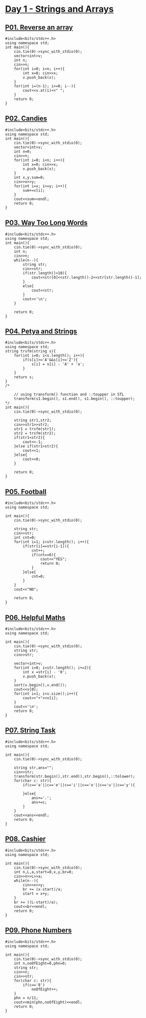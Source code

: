 # [Day 1 - Strings and Arrays](https://codeforces.com/group/yg7WhsFsAp/contest/355490)

## [P01. Reverse an array](https://codeforces.com/group/yg7WhsFsAp/contest/355490/problem/P01)


```
#include<bits/stdc++.h>
using namespace std;
int main(){
	cin.tie(0)->sync_with_stdio(0);
	vector<int>v;
	int n;
	cin>>n;
	for(int i=0; i<n; i++){
		int x=0; cin>>x;
		v.push_back(x);
	}
	for(int i=(n-1); i>=0; i--){
		cout<<v.at(i)<<" ";
	}
	return 0;
}
```

## [P02. Candies ](https://codeforces.com/group/yg7WhsFsAp/contest/355490/problem/P02 )

```
#include<bits/stdc++.h>
using namespace std;
int main(){
	cin.tie(0)->sync_with_stdio(0);
	vector<int>v;
	int n=0;
	cin>>n;
	for(int i=0; i<n; i++){
		int x=0; cin>>x;
		v.push_back(x);
	}
	int x,y,sum=0;
	cin>>x>>y;
	for(int i=x; i<=y; i++){
		sum+=v[i];
	}
	cout<<sum<<endl;
	return 0;
}
```

## [P03. Way Too Long Words ](https://codeforces.com/group/yg7WhsFsAp/contest/355490/problem/P03 )

```
#include<bits/stdc++.h>
using namespace std;
int main(){
	cin.tie(0)->sync_with_stdio(0);
	int n;
	cin>>n;
	while(n--){
    	string str;
    	cin>>str;
    	if(str.length()>10){
    		cout<<str[0]<<str.length()-2<<str[str.length()-1];
    	}
    	else{
    		cout<<str;
    	}
	    cout<<'\n';
	}
	
	return 0;
}
```

## [P04. Petya and Strings ](https://codeforces.com/group/yg7WhsFsAp/contest/355490/problem/P04 )

```
#include<bits/stdc++.h>
using namespace std;
string trsfm(string s){
	for(int i=0; i<s.length(); i++){
		if(s[i]>='A'&&s[i]<='Z'){
			s[i] = s[i] - 'A' + 'a';
		}
	}
	return s;
}
/*

    // using transform() function and ::toupper in STL 
    transform(s1.begin(), s1.end(), s1.begin(), ::toupper); 
*/
int main(){
	cin.tie(0)->sync_with_stdio(0);
	
	string str1,str2;
	cin>>str1>>str2;
	str1 = trsfm(str1);
	str2 = trsfm(str2);
	if(str1<str2){
		cout<<-1;
	}else if(str1>str2){
		cout<<1;
	}else{
		cout<<0;
	}

	return 0;
}
```

## [P05. Football ](https://codeforces.com/group/yg7WhsFsAp/contest/355490/problem/P05 )

```
#include<bits/stdc++.h>
using namespace std;	

int main(){
	cin.tie(0)->sync_with_stdio(0);
	
	string str;
	cin>>str;
	int cnt=0;
	for(int i=1; i<str.length(); i++){
		if(str[i]==str[i-1]){
			cnt++;
			if(cnt==6){
				cout<<"YES";
				return 0;
			}
		}else{
			cnt=0;
		}
	}
	cout<<"NO";

	return 0;
}
```

## [P06. Helpful Maths ](https://codeforces.com/group/yg7WhsFsAp/contest/355490/problem/P06 )

```
#include<bits/stdc++.h>
using namespace std;	

int main(){
    cin.tie(0)->sync_with_stdio(0);
    string str;
    cin>>str;

    vector<int>v;
    for(int i=0; i<str.length(); i+=2){
        int x =str[i] - '0';
        v.push_back(x);
    }
    sort(v.begin(),v.end());
    cout<<v[0];
    for(int i=1; i<v.size();i++){
        cout<<"+"<<v[i];
    }
    cout<<'\n';
    return 0;
}
```


## [P07. String Task ](https://codeforces.com/group/yg7WhsFsAp/contest/355490/problem/P07 )

```
#include<bits/stdc++.h>
using namespace std;	

int main(){
	cin.tie(0)->sync_with_stdio(0);
	
	string str,ans="";
	cin>>str;
	transform(str.begin(),str.end(),str.begin(),::tolower);
	for(char c: str){
		if(c=='a'||c=='e'||c=='i'||c=='o'||c=='u'||c=='y'){

		}else{
			ans+='.';
			ans+=c;
		}
	}	
	cout<<ans<<endl;
	return 0;
}
```


## [P08. Cashier ](https://codeforces.com/group/yg7WhsFsAp/contest/355490/problem/P08 )

```
#include<bits/stdc++.h>
using namespace std;	

int main(){
	cin.tie(0)->sync_with_stdio(0);
    int n,L,a,start=0,x,y,br=0;
    cin>>n>>L>>a;
    while(n--){
        cin>>x>>y;
        br += (x-start)/a;
        start = x+y;
    }
    br += ((L-start)/a);
    cout<<br<<endl;
	return 0;
}
```


## [P09. Phone Numbers ](https://codeforces.com/group/yg7WhsFsAp/contest/355490/problem/P09 )

```
#include<bits/stdc++.h>
using namespace std;	

int main(){
	cin.tie(0)->sync_with_stdio(0);
    int n,noOfEight=0,phn=0;
    string str;
    cin>>n;
    cin>>str;
    for(char c: str){
        if(c=='8')
            noOfEight++;
    }
    phn = n/11;
    cout<<min(phn,noOfEight)<<endl;
    return 0;
}
```
